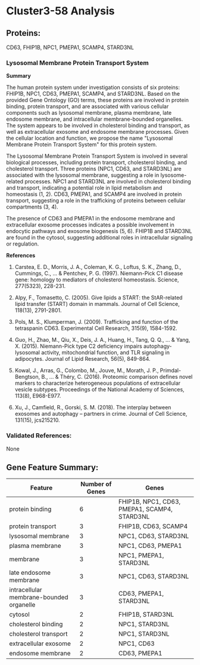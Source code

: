 # Cluster3-58 Analysis

## Proteins: 

CD63, FHIP1B, NPC1, PMEPA1, SCAMP4, STARD3NL

### Lysosomal Membrane Protein Transport System

**Summary**

The human protein system under investigation consists of six proteins: FHIP1B, NPC1, CD63, PMEPA1, SCAMP4, and STARD3NL. Based on the provided Gene Ontology (GO) terms, these proteins are involved in protein binding, protein transport, and are associated with various cellular components such as lysosomal membrane, plasma membrane, late endosome membrane, and intracellular membrane-bounded organelles. The system appears to be involved in cholesterol binding and transport, as well as extracellular exosome and endosome membrane processes. Given the cellular location and function, we propose the name "Lysosomal Membrane Protein Transport System" for this protein system.

The Lysosomal Membrane Protein Transport System is involved in several biological processes, including protein transport, cholesterol binding, and cholesterol transport. Three proteins (NPC1, CD63, and STARD3NL) are associated with the lysosomal membrane, suggesting a role in lysosome-related processes. NPC1 and STARD3NL are involved in cholesterol binding and transport, indicating a potential role in lipid metabolism and homeostasis (1, 2). CD63, PMEPA1, and SCAMP4 are involved in protein transport, suggesting a role in the trafficking of proteins between cellular compartments (3, 4).

The presence of CD63 and PMEPA1 in the endosome membrane and extracellular exosome processes indicates a possible involvement in endocytic pathways and exosome biogenesis (5, 6). FHIP1B and STARD3NL are found in the cytosol, suggesting additional roles in intracellular signaling or regulation.

**References**

1. Carstea, E. D., Morris, J. A., Coleman, K. G., Loftus, S. K., Zhang, D., Cummings, C., ... & Pentchev, P. G. (1997). Niemann-Pick C1 disease gene: homology to mediators of cholesterol homeostasis. Science, 277(5323), 228-231.

2. Alpy, F., Tomasetto, C. (2005). Give lipids a START: the StAR-related lipid transfer (START) domain in mammals. Journal of Cell Science, 118(13), 2791-2801.

3. Pols, M. S., Klumperman, J. (2009). Trafficking and function of the tetraspanin CD63. Experimental Cell Research, 315(9), 1584-1592.

4. Guo, H., Zhao, M., Qiu, X., Deis, J. A., Huang, H., Tang, Q. Q., ... & Yang, X. (2015). Niemann-Pick type C2 deficiency impairs autophagy-lysosomal activity, mitochondrial function, and TLR signaling in adipocytes. Journal of Lipid Research, 56(5), 849-864.

5. Kowal, J., Arras, G., Colombo, M., Jouve, M., Morath, J. P., Primdal-Bengtson, B., ... & Théry, C. (2016). Proteomic comparison defines novel markers to characterize heterogeneous populations of extracellular vesicle subtypes. Proceedings of the National Academy of Sciences, 113(8), E968-E977.

6. Xu, J., Camfield, R., Gorski, S. M. (2018). The interplay between exosomes and autophagy – partners in crime. Journal of Cell Science, 131(15), jcs215210.

### Validated References: 

None





## Gene Feature Summary: 

| Feature | Number of Genes | Genes |
| --- | --- | --- |
| protein binding | 6 | FHIP1B, NPC1, CD63, PMEPA1, SCAMP4, STARD3NL |
| protein transport | 3 | FHIP1B, CD63, SCAMP4 |
| lysosomal membrane | 3 | NPC1, CD63, STARD3NL |
| plasma membrane | 3 | NPC1, CD63, PMEPA1 |
| membrane | 3 | NPC1, PMEPA1, STARD3NL |
| late endosome membrane | 3 | NPC1, CD63, STARD3NL |
| intracellular membrane-bounded organelle | 3 | CD63, PMEPA1, STARD3NL |
| cytosol | 2 | FHIP1B, STARD3NL |
| cholesterol binding | 2 | NPC1, STARD3NL |
| cholesterol transport | 2 | NPC1, STARD3NL |
| extracellular exosome | 2 | NPC1, CD63 |
| endosome membrane | 2 | CD63, PMEPA1 |

